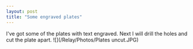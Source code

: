 ```yaml
---
layout: post
title: "Some engraved plates"
---
```


I've got some of the plates with text engraved.
Next I will drill the holes and cut the plate apart.
![](/Relay/Photos/Plates uncut.JPG)

